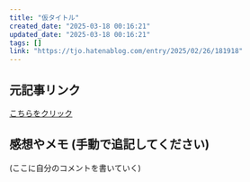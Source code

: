 ```yaml
---
title: "仮タイトル"
created_date: "2025-03-18 00:16:21"
updated_date: "2025-03-18 00:16:21"
tags: []
link: "https://tjo.hatenablog.com/entry/2025/02/26/181918"
---
```

## 元記事リンク
[こちらをクリック](https://tjo.hatenablog.com/entry/2025/02/26/181918)

## 感想やメモ (手動で追記してください)
(ここに自分のコメントを書いていく)
